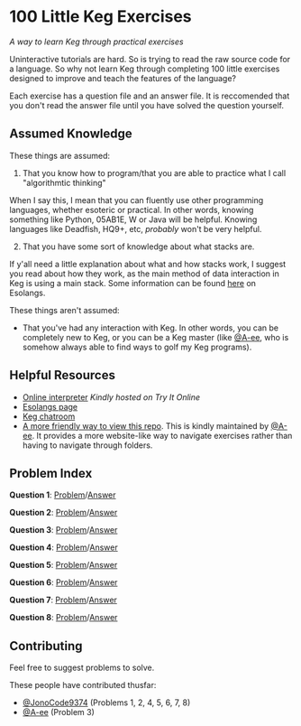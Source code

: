 # 100 Little Keg Exercises
_A way to learn Keg through practical exercises_

Uninteractive tutorials are hard. So is trying to read the raw source code for a language. So why not learn Keg through completing 100 little exercises designed to improve and teach the features of the language?

Each exercise has a question file and an answer file. It is reccomended that you don't read the answer file until you have solved the question yourself.

## Assumed Knowledge

These things are assumed:

1. That you know how to program/that you are able to practice what I call "algorithmtic thinking"

When I say this, I mean that you can fluently use other programming languages, whether esoteric or practical. In other words, knowing something like Python, 05AB1E, W or Java will be helpful. Knowing languages like Deadfish, HQ9+, etc, _probably_ won't be very helpful.

2. That you have some sort of knowledge about what stacks are.

If y'all need a little explanation about what and how stacks work, I suggest you read about how they work, as the main method of data interaction in Keg is using a main stack. Some information can be found [here](https://esolangs.org/wiki/Stack) on Esolangs.

These things aren't assumed:

- That you've had any interaction with Keg. In other words, you can be completely new to Keg, or you can be a Keg master (like [@A-ee](https://github.com/A-ee), who is somehow always able to find ways to golf my Keg programs).

## Helpful Resources

* [Online interpreter](https://tio.run/#keg) _Kindly hosted on Try It Online_
* [Esolangs page](https://esolangs.org/wiki/Keg)
* [Keg chatroom](https://chat.stackexchange.com/rooms/97278/the-sixth-barrel)
* [A more friendly way to view this repo](https://a-ee.github.io). This is kindly maintained by [@A-ee](https://github.com/A-ee). It provides a more website-like way to navigate exercises rather than having to navigate through folders.

## Problem Index

**Question 1**: [Problem](https://github.com/JonoCode9374/100-Little-Keg-Exercises/blob/master/Ex%201/Question.md)/[Answer](https://github.com/JonoCode9374/100-Little-Keg-Exercises/blob/master/Ex%201/Answer.keg)

**Question 2**: [Problem](https://github.com/JonoCode9374/100-Little-Keg-Exercises/blob/master/Ex%202/Question.md)/[Answer](https://github.com/JonoCode9374/100-Little-Keg-Exercises/blob/master/Ex%202/Answer.keg)

**Question 3**: [Problem](https://github.com/JonoCode9374/100-Little-Keg-Exercises/blob/master/Ex%203/Question.md)/[Answer](https://github.com/JonoCode9374/100-Little-Keg-Exercises/blob/master/Ex%203/Answer.keg)

**Question 4**: [Problem](https://github.com/JonoCode9374/100-Little-Keg-Exercises/blob/master/Ex%204/Question.md)/[Answer](https://github.com/JonoCode9374/100-Little-Keg-Exercises/blob/master/Ex%204/Answer.keg)

**Question 5**: [Problem](https://github.com/JonoCode9374/100-Little-Keg-Exercises/blob/master/Ex%205/Question.md)/[Answer](https://github.com/JonoCode9374/100-Little-Keg-Exercises/blob/master/Ex%205/Answer.keg)

**Question 6**: [Problem](https://github.com/JonoCode9374/100-Little-Keg-Exercises/blob/master/Ex%206/Question.md)/[Answer](https://github.com/JonoCode9374/100-Little-Keg-Exercises/blob/master/Ex%206/Answer.keg)

**Question 7**: [Problem](https://github.com/JonoCode9374/100-Little-Keg-Exercises/blob/master/Ex%207/Question.md)/[Answer](https://github.com/JonoCode9374/100-Little-Keg-Exercises/blob/master/Ex%207/Answer.keg)

**Question 8**: [Problem](https://github.com/JonoCode9374/100-Little-Keg-Exercises/blob/master/Ex%208/Question.md)/[Answer](https://github.com/JonoCode9374/100-Little-Keg-Exercises/blob/master/Ex%208/Answer.keg)

## Contributing

Feel free to suggest problems to solve.

These people have contributed thusfar:

- [@JonoCode9374](https://github.com/JonoCode9374) (Problems 1, 2, 4, 5, 6, 7, 8)
- [@A-ee](https://github.com/A-ee) (Problem 3)
